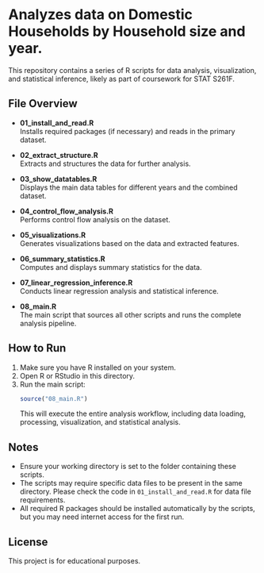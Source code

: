 # Analyzes data on Domestic Households by Household size and year.

This repository contains a series of R scripts for data analysis, visualization, and statistical inference, likely as part of coursework for STAT S261F.

## File Overview

- **01_install_and_read.R**  
  Installs required packages (if necessary) and reads in the primary dataset.

- **02_extract_structure.R**  
  Extracts and structures the data for further analysis.

- **03_show_datatables.R**  
  Displays the main data tables for different years and the combined dataset.

- **04_control_flow_analysis.R**  
  Performs control flow analysis on the dataset.

- **05_visualizations.R**  
  Generates visualizations based on the data and extracted features.

- **06_summary_statistics.R**  
  Computes and displays summary statistics for the data.

- **07_linear_regression_inference.R**  
  Conducts linear regression analysis and statistical inference.

- **08_main.R**  
  The main script that sources all other scripts and runs the complete analysis pipeline.

## How to Run

1. Make sure you have R installed on your system.
2. Open R or RStudio in this directory.
3. Run the main script:
   ```r
   source("08_main.R")
   ```
   This will execute the entire analysis workflow, including data loading, processing, visualization, and statistical analysis.

## Notes

- Ensure your working directory is set to the folder containing these scripts.
- The scripts may require specific data files to be present in the same directory. Please check the code in `01_install_and_read.R` for data file requirements.
- All required R packages should be installed automatically by the scripts, but you may need internet access for the first run.

## License

This project is for educational purposes. 
